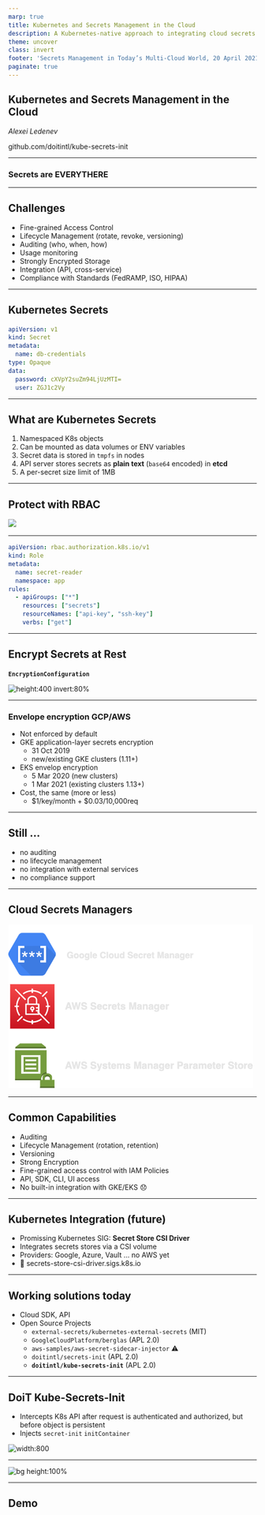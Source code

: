 ```yaml
---
marp: true
title: Kubernetes and Secrets Management in the Cloud
description: A Kubernetes-native approach to integrating cloud secrets management services
theme: uncover
class: invert
footer: 'Secrets Management in Today’s Multi-Cloud World, 20 April 2021'
paginate: true
---
```


## Kubernetes and Secrets Management in the Cloud

<!-- _footer: ![invert:90% width:160px](https://resources.doit-intl.com/hs-fs/hubfs/DoiT-logo-1.png) -->
<!-- _paginate: false -->

 _Alexei Ledenev_

github.com/doitintl/kube-secrets-init

---

### Secrets are EVERYTHERE

---

## Challenges

- Fine-grained Access Control
- Lifecycle Management (rotate, revoke, versioning)
- Auditing (who, when, how)
- Usage monitoring
- Strongly Encrypted Storage
- Integration (API, cross-service)
- Compliance with Standards (FedRAMP, ISO, HIPAA)

---

## Kubernetes Secrets

```yaml
apiVersion: v1
kind: Secret
metadata:
  name: db-credentials
type: Opaque
data:
  password: cXVpY2suZm94LjUzMTI=
  user: ZGJ1c2Vy
```

---

## What are Kubernetes Secrets

1. Namespaced K8s objects
1. Can be mounted as data volumes or ENV variables
1. Secret data is stored in `tmpfs` in nodes
1. API server stores secrets as **plain text** (`base64` encoded) in **etcd**
1. A per-secret size limit of 1MB

---
## Protect with RBAC

![](https://blog.aquasec.com/hs-fs/hubfs/1--Liz-Rice---Permissions-(1)1.jpg)

---

```yaml
apiVersion: rbac.authorization.k8s.io/v1
kind: Role
metadata:
  name: secret-reader
  namespace: app
rules:
  - apiGroups: ["*"]
    resources: ["secrets"]
    resourceNames: ["api-key", "ssh-key"]
    verbs: ["get"]
```

---

## Encrypt Secrets at Rest

**`EncryptionConfiguration`**

![height:400 invert:80%](https://miro.medium.com/max/1400/1*4ZR4n9oPDjewpQsma6pDvw.png)

---

### Envelope encryption GCP/AWS

- Not enforced by default
- GKE application-layer secrets encryption
    - 31 Oct 2019
    - new/existing GKE clusters (1.11+)
- EKS envelop encryption
    - 5 Mar 2020 (new clusters)
    - 1 Mar 2021 (existing clusters 1.13+)
- Cost, the same (more or less)
    - $1/key/month + $0.03/10,000req

---

## Still ...

- no auditing
- no lifecycle management
- no integration with external services
- no compliance support

---

## Cloud Secrets Managers

![height:450px](./images/cloud_secret_managers.png)

---

## Common Capabilities

- Auditing
- Lifecycle Management (rotation, retention)
- Versioning
- Strong Encryption
- Fine-grained access control with IAM Policies
- API, SDK, CLI, UI access
- No built-in integration with GKE/EKS :disappointed:

---

## Kubernetes Integration (future)

- Promissing Kubernetes SIG: **Secret Store CSI Driver**
- Integrates secrets stores via a CSI volume
- Providers: Google, Azure, Vault ... no AWS yet
- :eyes: secrets-store-csi-driver.sigs.k8s.io

---

## Working solutions today

- Cloud SDK, API
- Open Source Projects
    - `external-secrets/kubernetes-external-secrets` (MIT)
    - `GoogleCloudPlatform/berglas` (APL 2.0)
    - `aws-samples/aws-secret-sidecar-injector` :warning:
    - `doitintl/secrets-init` (APL 2.0)
    - **`doitintl/kube-secrets-init`** (APL 2.0)

---

## DoiT Kube-Secrets-Init

- Intercepts K8s API after request is authenticated and authorized, but before object is persistent
- Injects `secret-init` `initContainer`

![width:800](https://d33wubrfki0l68.cloudfront.net/af21ecd38ec67b3d81c1b762221b4ac777fcf02d/7c60e/images/blog/2019-03-21-a-guide-to-kubernetes-admission-controllers/admission-controller-phases.png)

---

![bg height:100%](https://miro.medium.com/proxy/0*hVFCVwhQC-bMZ8jD)

---

## Demo

